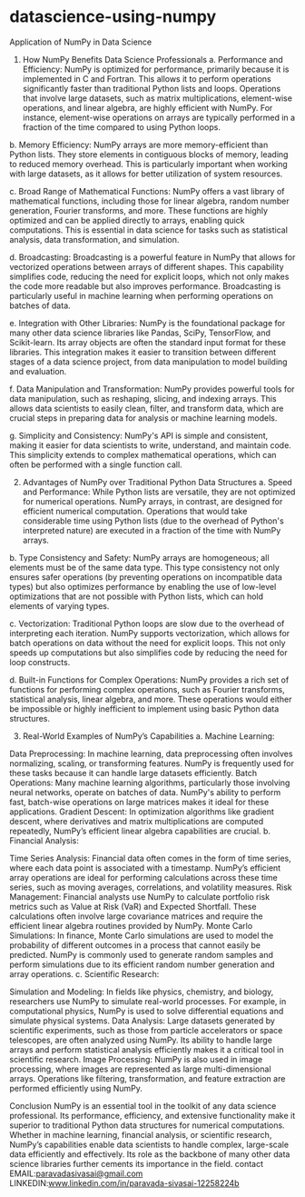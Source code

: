 # datascience-using-numpy
Application of NumPy in Data Science
1. How NumPy Benefits Data Science Professionals
a. Performance and Efficiency: NumPy is optimized for performance, primarily because it is implemented in C and Fortran. This allows it to perform operations significantly faster than traditional Python lists and loops. Operations that involve large datasets, such as matrix multiplications, element-wise operations, and linear algebra, are highly efficient with NumPy. For instance, element-wise operations on arrays are typically performed in a fraction of the time compared to using Python loops.

b. Memory Efficiency: NumPy arrays are more memory-efficient than Python lists. They store elements in contiguous blocks of memory, leading to reduced memory overhead. This is particularly important when working with large datasets, as it allows for better utilization of system resources.

c. Broad Range of Mathematical Functions: NumPy offers a vast library of mathematical functions, including those for linear algebra, random number generation, Fourier transforms, and more. These functions are highly optimized and can be applied directly to arrays, enabling quick computations. This is essential in data science for tasks such as statistical analysis, data transformation, and simulation.

d. Broadcasting: Broadcasting is a powerful feature in NumPy that allows for vectorized operations between arrays of different shapes. This capability simplifies code, reducing the need for explicit loops, which not only makes the code more readable but also improves performance. Broadcasting is particularly useful in machine learning when performing operations on batches of data.

e. Integration with Other Libraries: NumPy is the foundational package for many other data science libraries like Pandas, SciPy, TensorFlow, and Scikit-learn. Its array objects are often the standard input format for these libraries. This integration makes it easier to transition between different stages of a data science project, from data manipulation to model building and evaluation.

f. Data Manipulation and Transformation: NumPy provides powerful tools for data manipulation, such as reshaping, slicing, and indexing arrays. This allows data scientists to easily clean, filter, and transform data, which are crucial steps in preparing data for analysis or machine learning models.

g. Simplicity and Consistency: NumPy's API is simple and consistent, making it easier for data scientists to write, understand, and maintain code. This simplicity extends to complex mathematical operations, which can often be performed with a single function call.

2. Advantages of NumPy over Traditional Python Data Structures
a. Speed and Performance: While Python lists are versatile, they are not optimized for numerical operations. NumPy arrays, in contrast, are designed for efficient numerical computation. Operations that would take considerable time using Python lists (due to the overhead of Python's interpreted nature) are executed in a fraction of the time with NumPy arrays.

b. Type Consistency and Safety: NumPy arrays are homogeneous; all elements must be of the same data type. This type consistency not only ensures safer operations (by preventing operations on incompatible data types) but also optimizes performance by enabling the use of low-level optimizations that are not possible with Python lists, which can hold elements of varying types.

c. Vectorization: Traditional Python loops are slow due to the overhead of interpreting each iteration. NumPy supports vectorization, which allows for batch operations on data without the need for explicit loops. This not only speeds up computations but also simplifies code by reducing the need for loop constructs.

d. Built-in Functions for Complex Operations: NumPy provides a rich set of functions for performing complex operations, such as Fourier transforms, statistical analysis, linear algebra, and more. These operations would either be impossible or highly inefficient to implement using basic Python data structures.

3. Real-World Examples of NumPy’s Capabilities
a. Machine Learning:

Data Preprocessing: In machine learning, data preprocessing often involves normalizing, scaling, or transforming features. NumPy is frequently used for these tasks because it can handle large datasets efficiently.
Batch Operations: Many machine learning algorithms, particularly those involving neural networks, operate on batches of data. NumPy's ability to perform fast, batch-wise operations on large matrices makes it ideal for these applications.
Gradient Descent: In optimization algorithms like gradient descent, where derivatives and matrix multiplications are computed repeatedly, NumPy’s efficient linear algebra capabilities are crucial.
b. Financial Analysis:

Time Series Analysis: Financial data often comes in the form of time series, where each data point is associated with a timestamp. NumPy’s efficient array operations are ideal for performing calculations across these time series, such as moving averages, correlations, and volatility measures.
Risk Management: Financial analysts use NumPy to calculate portfolio risk metrics such as Value at Risk (VaR) and Expected Shortfall. These calculations often involve large covariance matrices and require the efficient linear algebra routines provided by NumPy.
Monte Carlo Simulations: In finance, Monte Carlo simulations are used to model the probability of different outcomes in a process that cannot easily be predicted. NumPy is commonly used to generate random samples and perform simulations due to its efficient random number generation and array operations.
c. Scientific Research:

Simulation and Modeling: In fields like physics, chemistry, and biology, researchers use NumPy to simulate real-world processes. For example, in computational physics, NumPy is used to solve differential equations and simulate physical systems.
Data Analysis: Large datasets generated by scientific experiments, such as those from particle accelerators or space telescopes, are often analyzed using NumPy. Its ability to handle large arrays and perform statistical analysis efficiently makes it a critical tool in scientific research.
Image Processing: NumPy is also used in image processing, where images are represented as large multi-dimensional arrays. Operations like filtering, transformation, and feature extraction are performed efficiently using NumPy.
                                                                                                                                                                                                                                                                                                       
Conclusion
NumPy is an essential tool in the toolkit of any data science professional. Its performance, efficiency, and extensive functionality make it superior to traditional Python data structures for numerical computations. Whether in machine learning, financial analysis, or scientific research, NumPy’s capabilities enable data scientists to handle complex, large-scale data efficiently and effectively. Its role as the backbone of many other data science libraries further cements its importance in the field.
contact<br>
EMAIL:paravadasivasai@gmail.com
LINKEDIN:www.linkedin.com/in/paravada-sivasai-12258224b
